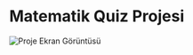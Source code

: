 # Matematik Quiz Projesi

![Proje Ekran Görüntüsü](https://github.com/orcunasik91/JSDemoProjects/raw/feature/matematik-quiz/02-Matematik-Quiz/screenshot2.png)